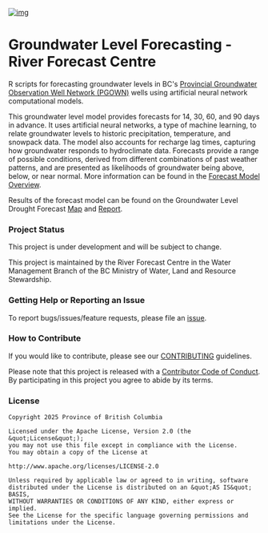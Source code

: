 [![img](https://img.shields.io/badge/Lifecycle-Experimental-339999)](https://github.com/bcgov/repomountie/blob/master/doc/lifecycle-badges.md)


Groundwater Level Forecasting - River Forecast Centre
============================

R scripts for forecasting groundwater levels in BC's
[Provincial Groundwater Observation Well Network (PGOWN)](https://www2.gov.bc.ca/gov/content/environment/air-land-water/water/groundwater-wells-aquifers/groundwater-observation-well-network) 
wells using artificial neural network computational models.

This groundwater level model provides forecasts for 14, 30, 60, and 90 days in advance. It uses artificial neural networks, a type of machine learning, 
to relate groundwater levels to historic precipitation, temperature, and snowpack data. The model also accounts for recharge lag times,
capturing how groundwater responds to hydroclimate data. Forecasts provide a range of possible conditions, derived from different combinations of past weather patterns,
and are presented as likelihoods of groundwater being above, below, or near normal. More information can be found in the [Forecast Model Overview](https://nrs.objectstore.gov.bc.ca/rfc-conditions/groundwater_forecast/documentation/gw_forecast_overview.pdf).

Results of the forecast model can be found on the Groundwater Level Drought Forecast [Map](https://nrs.objectstore.gov.bc.ca/rfc-conditions/groundwater_forecast/outputs/Groundwater_Drought_Forecast_Map.html) 
and [Report](https://nrs.objectstore.gov.bc.ca/rfc-conditions/groundwater_forecast/outputs/Groundwater_Drought_Forecast_Report.html). 


### Project Status

This project is under development and will be subject to change. 

This project is maintained by the River Forecast Centre in the Water Management Branch of the BC Ministry of Water, Land and Resource Stewardship.

### Getting Help or Reporting an Issue

To report bugs/issues/feature requests, please file an [issue](https://github.com/bcgov/rfc-groundwater-forecast/issues/).

### How to Contribute

If you would like to contribute, please see our [CONTRIBUTING](CONTRIBUTING.md) guidelines.

Please note that this project is released with a [Contributor Code of Conduct](CODE_OF_CONDUCT.md). By participating in this project you agree to abide by its terms.

### License

```
Copyright 2025 Province of British Columbia

Licensed under the Apache License, Version 2.0 (the &quot;License&quot;);
you may not use this file except in compliance with the License.
You may obtain a copy of the License at

http://www.apache.org/licenses/LICENSE-2.0

Unless required by applicable law or agreed to in writing, software distributed under the License is distributed on an &quot;AS IS&quot; BASIS,
WITHOUT WARRANTIES OR CONDITIONS OF ANY KIND, either express or implied.
See the License for the specific language governing permissions and limitations under the License.
```
